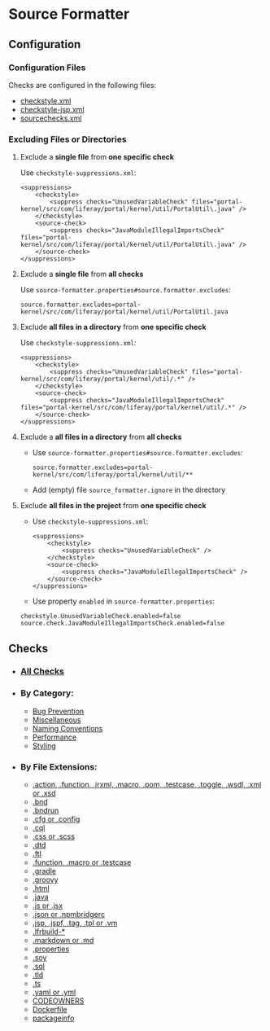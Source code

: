 # Source Formatter

## Configuration

### Configuration Files

Checks are configured in the following files:
- [checkstyle.xml](src/main/resources/checkstyle.xml)
- [checkstyle-jsp.xml](src/main/resources/checkstyle-jsp.xml)
- [sourcechecks.xml](src/main/resources/sourcechecks.xml)

### Excluding Files or Directories

1. Exclude a **single file** from **one specific check**

   Use `checkstyle-suppressions.xml`:

   ```
   <suppressions>
       <checkstyle>
           <suppress checks="UnusedVariableCheck" files="portal-kernel/src/com/liferay/portal/kernel/util/PortalUtil\.java" />
       </checkstyle>
       <source-check>
           <suppress checks="JavaModuleIllegalImportsCheck" files="portal-kernel/src/com/liferay/portal/kernel/util/PortalUtil\.java" />
       </source-check>
   </suppressions>
   ```

2. Exclude a **single file** from **all checks**

   Use `source-formatter.properties#source.formatter.excludes`:

   ```
   source.formatter.excludes=portal-kernel/src/com/liferay/portal/kernel/util/PortalUtil.java
   ```

3. Exclude **all files in a directory** from **one specific check**

   Use `checkstyle-suppressions.xml`:

   ```
   <suppressions>
       <checkstyle>
           <suppress checks="UnusedVariableCheck" files="portal-kernel/src/com/liferay/portal/kernel/util/.*" />
       </checkstyle>
       <source-check>
           <suppress checks="JavaModuleIllegalImportsCheck" files="portal-kernel/src/com/liferay/portal/kernel/util/.*" />
       </source-check>
   </suppressions>
   ```

4. Exclude a **all files in a directory** from **all checks**

   - Use `source-formatter.properties#source.formatter.excludes`:

      ```
      source.formatter.excludes=portal-kernel/src/com/liferay/portal/kernel/util/**
      ```

   - Add (empty) file `source_formatter.ignore` in the directory

5. Exclude **all files in the project** from **one specific check**

   - Use `checkstyle-suppressions.xml`:

      ```
      <suppressions>
          <checkstyle>
              <suppress checks="UnusedVariableCheck" />
          </checkstyle>
          <source-check>
              <suppress checks="JavaModuleIllegalImportsCheck" />
          </source-check>
      </suppressions>
      ```

   - Use property `enabled` in `source-formatter.properties`:

   ```
   checkstyle.UnusedVariableCheck.enabled=false
   source.check.JavaModuleIllegalImportsCheck.enabled=false
   ```

## Checks

- ### [All Checks](src/main/resources/documentation/all_checks.markdown#all-checks)

- ### By Category:
   - [Bug Prevention](src/main/resources/documentation/bug_prevention_checks.markdown#bug-prevention-checks)
   - [Miscellaneous](src/main/resources/documentation/miscellaneous_checks.markdown#miscellaneous-checks)
   - [Naming Conventions](src/main/resources/documentation/naming_conventions_checks.markdown#naming-conventions-checks)
   - [Performance](src/main/resources/documentation/performance_checks.markdown#performance-checks)
   - [Styling](src/main/resources/documentation/styling_checks.markdown#styling-checks)

- ### By File Extensions:
   - [.action, .function, .jrxml, .macro, .pom, .testcase, .toggle, .wsdl, .xml or .xsd](src/main/resources/documentation/xml_source_processor_checks.markdown#checks-for-action-function-jrxml-macro-pom-testcase-toggle-wsdl-xml-or-xsd)
   - [.bnd](src/main/resources/documentation/bnd_source_processor_checks.markdown#checks-for-bnd)
   - [.bndrun](src/main/resources/documentation/bnd_run_source_processor_checks.markdown#checks-for-bndrun)
   - [.cfg or .config](src/main/resources/documentation/config_source_processor_checks.markdown#checks-for-cfg-or-config)
   - [.cql](src/main/resources/documentation/cql_source_processor_checks.markdown#checks-for-cql)
   - [.css or .scss](src/main/resources/documentation/css_source_processor_checks.markdown#checks-for-css-or-scss)
   - [.dtd](src/main/resources/documentation/dtd_source_processor_checks.markdown#checks-for-dtd)
   - [.ftl](src/main/resources/documentation/ftl_source_processor_checks.markdown#checks-for-ftl)
   - [.function, .macro or .testcase](src/main/resources/documentation/poshi_source_processor_checks.markdown#checks-for-function-macro-or-testcase)
   - [.gradle](src/main/resources/documentation/gradle_source_processor_checks.markdown#checks-for-gradle)
   - [.groovy](src/main/resources/documentation/groovy_source_processor_checks.markdown#checks-for-groovy)
   - [.html](src/main/resources/documentation/html_source_processor_checks.markdown#checks-for-html)
   - [.java](src/main/resources/documentation/java_source_processor_checks.markdown#checks-for-java)
   - [.js or .jsx](src/main/resources/documentation/js_source_processor_checks.markdown#checks-for-js-or-jsx)
   - [.json or .npmbridgerc](src/main/resources/documentation/json_source_processor_checks.markdown#checks-for-json-or-npmbridgerc)
   - [.jsp, .jspf, .tag, .tpl or .vm](src/main/resources/documentation/jsp_source_processor_checks.markdown#checks-for-jsp-jspf-tag-tpl-or-vm)
   - [.lfrbuild-*](src/main/resources/documentation/lfr_build_source_processor_checks.markdown#checks-for-lfrbuild)
   - [.markdown or .md](src/main/resources/documentation/markdown_source_processor_checks.markdown#checks-for-markdown-or-md)
   - [.properties](src/main/resources/documentation/properties_source_processor_checks.markdown#checks-for-properties)
   - [.soy](src/main/resources/documentation/soy_source_processor_checks.markdown#checks-for-soy)
   - [.sql](src/main/resources/documentation/sql_source_processor_checks.markdown#checks-for-sql)
   - [.tld](src/main/resources/documentation/tld_source_processor_checks.markdown#checks-for-tld)
   - [.ts](src/main/resources/documentation/ts_source_processor_checks.markdown#checks-for-ts)
   - [.yaml or .yml](src/main/resources/documentation/yml_source_processor_checks.markdown#checks-for-yaml-or-yml)
   - [CODEOWNERS](src/main/resources/documentation/codeowners_source_processor_checks.markdown#checks-for-codeowners)
   - [Dockerfile](src/main/resources/documentation/dockerfile_source_processor_checks.markdown#checks-for-dockerfile)
   - [packageinfo](src/main/resources/documentation/packageinfo_source_processor_checks.markdown#checks-for-packageinfo)